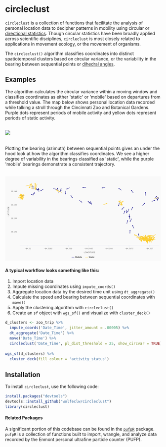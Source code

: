 # circleclust

`circleclust` is a collection of functions that facilitate the analysis of personal location data to decipher patterns in mobility using circular or [directional statistics](https://en.wikipedia.org/wiki/Directional_statistics). Though circular statistics have been broadly applied across scientific disciplines, `circleclust` is most closely related to applications in movement ecology, or the movement of organisms.

The `circleclust()` algorithm classifies coordinates into distinct spatiotemporal clusters based on circular variance, or the variability in the bearing between sequential points or [dihedral angles](https://en.wikipedia.org/wiki/Dihedral_angle).

## Examples

The algorithm calculates the circular variance within a moving window and classifies coordinates as either 'static' or 'mobile' based on departures from a threshold value.  The map below shows personal location data recorded while talking a stroll through the Cincinnati Zoo and Botanical Gardens.  Purple dots represent periods of mobile activity and yellow dots represent periods of static activity.

\
![](./docs/zoo_deck.gif)

\
Plotting the bearing (azimuth) between sequential points gives an under the hood look at how the algorithm classifies coordinates. We see a higher degree of variability in the bearings classified as 'static', while the purple 'mobile' bearings demonstrate a consistent trajectory.

\
![](./docs/hc_zoo.png)


#### A typical workflow looks something like this:

  1. Import location data
  2. Impute missing coordinates using `impute_coords()`
  3. Aggregate location data by the desired time unit using `dt_aggregate()`
  4. Calculate the speed and bearing between sequential coordinates with `move()`
  5. Apply the clustering algorithm with `circleclust()`
  6. Create an `sf` object with `wgs_sf()` and visualize with `cluster_deck()`
  
``` r
d_clusters <- zoo_trip %>% 
  impute_coords('Date_Time', jitter_amount = .00005) %>%
  dt_aggregate('Date_Time') %>%
  move('Date_Time') %>%
  circleclust('Date_Time', pl_dist_threshold = 25, show_circvar = TRUE)

wgs_sf(d_clusters) %>% 
  cluster_deck(fill_colour = 'activity_status')
```

## Installation

To install `circleclust`, use the following code:

``` r
install.packages("devtools")
devtools::install_github("wolfeclw/circleclust")
library(circleclust)
```

#### Related Packages

A significant portion of this codebase can be found in the [`pufpR`](https://github.com/wolfeclw/pufpR) package. `pufpR` is a collection of functions built to import, wrangle, and analyze data recorded by the Enmont personal ultrafine particle counter (PUFP).
